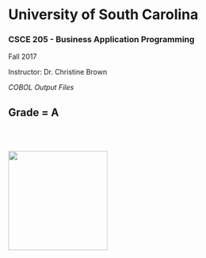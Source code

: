 <h1> University of South Carolina </h1>

<h3> CSCE 205 - Business Application Programming </h3>

  Fall 2017

  Instructor: Dr. Christine Brown

<i> COBOL Output Files </i>

<h2> Grade = A </h2>
  <br></br>
<p align="left">
  <img src="http://www.dcoss.org/dcoss12/resources/usc.jpg" width="200">
 </p>

